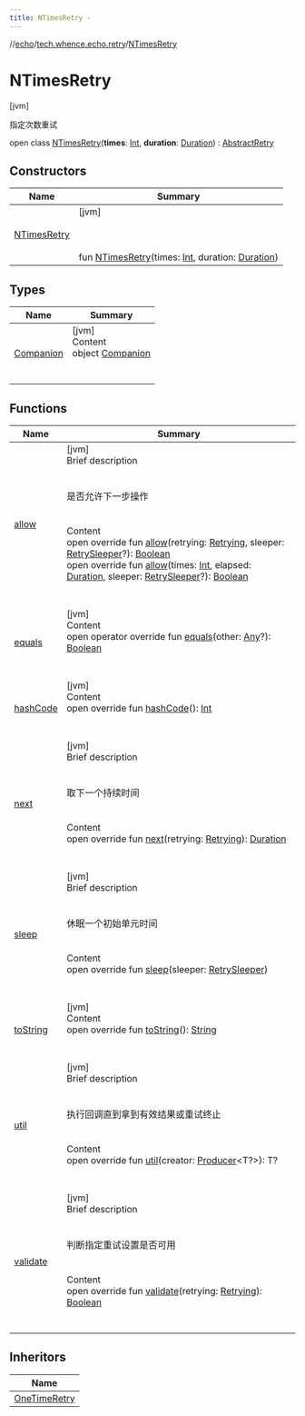```yaml
---
title: NTimesRetry -
---
```

//[echo](../../index.md)/[tech.whence.echo.retry](../index.md)/[NTimesRetry](index.md)



# NTimesRetry  
 [jvm] 

指定次数重试

open class [NTimesRetry](index.md)(**times**: [Int](https://kotlinlang.org/api/latest/jvm/stdlib/kotlin/-int/index.html), **duration**: [Duration](https://docs.oracle.com/javase/8/docs/api/java/time/Duration.html)) : [AbstractRetry](../-abstract-retry/index.md)   


## Constructors  
  
|  Name|  Summary| 
|---|---|
| [NTimesRetry](-n-times-retry.md)|  [jvm] <br><br><br><br>fun [NTimesRetry](-n-times-retry.md)(times: [Int](https://kotlinlang.org/api/latest/jvm/stdlib/kotlin/-int/index.html), duration: [Duration](https://docs.oracle.com/javase/8/docs/api/java/time/Duration.html))   <br>


## Types  
  
|  Name|  Summary| 
|---|---|
| [Companion](-companion/index.md)| [jvm]  <br>Content  <br>object [Companion](-companion/index.md)  <br><br><br>


## Functions  
  
|  Name|  Summary| 
|---|---|
| [allow](../-abstract-retry/allow.md)| [jvm]  <br>Brief description  <br><br><br>是否允许下一步操作<br><br>  <br>Content  <br>open override fun [allow](../-abstract-retry/allow.md)(retrying: [Retrying](../-retrying/index.md), sleeper: [RetrySleeper](../-retry-sleeper/index.md)?): [Boolean](https://kotlinlang.org/api/latest/jvm/stdlib/kotlin/-boolean/index.html)  <br>open override fun [allow](../-retry/allow.md)(times: [Int](https://kotlinlang.org/api/latest/jvm/stdlib/kotlin/-int/index.html), elapsed: [Duration](https://docs.oracle.com/javase/8/docs/api/java/time/Duration.html), sleeper: [RetrySleeper](../-retry-sleeper/index.md)?): [Boolean](https://kotlinlang.org/api/latest/jvm/stdlib/kotlin/-boolean/index.html)  <br><br><br>
| [equals](../../tech.whence.echo.webclient.response.exception/-response-unrecognized-exception/index.md#kotlin/Any/equals/#kotlin.Any?/PointingToDeclaration/)| [jvm]  <br>Content  <br>open operator override fun [equals](../../tech.whence.echo.webclient.response.exception/-response-unrecognized-exception/index.md#kotlin/Any/equals/#kotlin.Any?/PointingToDeclaration/)(other: [Any](https://kotlinlang.org/api/latest/jvm/stdlib/kotlin/-any/index.html)?): [Boolean](https://kotlinlang.org/api/latest/jvm/stdlib/kotlin/-boolean/index.html)  <br><br><br>
| [hashCode](../../tech.whence.echo.webclient.response.exception/-response-unrecognized-exception/index.md#kotlin/Any/hashCode/#/PointingToDeclaration/)| [jvm]  <br>Content  <br>open override fun [hashCode](../../tech.whence.echo.webclient.response.exception/-response-unrecognized-exception/index.md#kotlin/Any/hashCode/#/PointingToDeclaration/)(): [Int](https://kotlinlang.org/api/latest/jvm/stdlib/kotlin/-int/index.html)  <br><br><br>
| [next](next.md)| [jvm]  <br>Brief description  <br><br><br>取下一个持续时间<br><br>  <br>Content  <br>open override fun [next](next.md)(retrying: [Retrying](../-retrying/index.md)): [Duration](https://docs.oracle.com/javase/8/docs/api/java/time/Duration.html)  <br><br><br>
| [sleep](sleep.md)| [jvm]  <br>Brief description  <br><br><br>休眠一个初始单元时间<br><br>  <br>Content  <br>open override fun [sleep](sleep.md)(sleeper: [RetrySleeper](../-retry-sleeper/index.md))  <br><br><br>
| [toString](to-string.md)| [jvm]  <br>Content  <br>open override fun [toString](to-string.md)(): [String](https://kotlinlang.org/api/latest/jvm/stdlib/kotlin/-string/index.html)  <br><br><br>
| [util](../-retry/util.md)| [jvm]  <br>Brief description  <br><br><br>执行回调直到拿到有效结果或重试终止<br><br>  <br>Content  <br>open override fun <T> [util](../-retry/util.md)(creator: [Producer](../../tech.whence.echo.function/-producer/index.md)<T?>): T?  <br><br><br>
| [validate](../-abstract-retry/validate.md)| [jvm]  <br>Brief description  <br><br><br>判断指定重试设置是否可用<br><br>  <br>Content  <br>open override fun [validate](../-abstract-retry/validate.md)(retrying: [Retrying](../-retrying/index.md)): [Boolean](https://kotlinlang.org/api/latest/jvm/stdlib/kotlin/-boolean/index.html)  <br><br><br>


## Inheritors  
  
|  Name| 
|---|
| [OneTimeRetry](../-one-time-retry/index.md)

